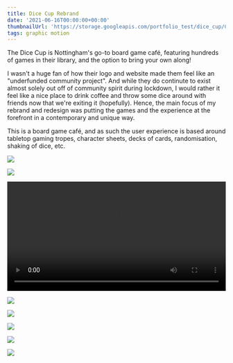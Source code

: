 ```yaml
---
title: Dice Cup Rebrand
date: '2021-06-16T00:00:00+00:00'
thumbnailUrl: 'https://storage.googleapis.com/portfolio_test/dice_cup/Cover.png'
tags: graphic motion
---
```


The Dice Cup is Nottingham's go-to board game café, featuring hundreds of games in their library, and the option to bring your own along!

I wasn't a huge fan of how their logo and website made them feel like an "underfunded community project". And while they do continute to exist almost solely out off of community spirit during lockdown, I would rather it feel like a nice place to drink coffee and throw some dice around with friends now that we're exiting it (hopefully). Hence, the main focus of my rebrand and redesign was putting the games and the experience at the forefront in a contemporary and unique way. 

This is a board game café, and as such the user experience is based around tabletop gaming tropes, character sheets, decks of cards, randomisation, shaking of dice, etc. 

![](https://storage.googleapis.com/portfolio_test/dice_cup/Board-01.png)

![](https://storage.googleapis.com/portfolio_test/dice_cup/Board-02.png)

<video controls="controls" style="width:100%;">
    <source src="https://storage.googleapis.com/portfolio_test/dice_cup/web-demo.mp4">
</video>

![](https://storage.googleapis.com/portfolio_test/dice_cup/Board-03.png)

![](https://storage.googleapis.com/portfolio_test/dice_cup/Board-04.png)

![](https://storage.googleapis.com/portfolio_test/dice_cup/Board-05.png)

![](https://storage.googleapis.com/portfolio_test/dice_cup/Board-06.png)

![](https://storage.googleapis.com/portfolio_test/dice_cup/Board-07.png)